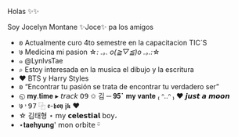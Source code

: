 
Holas ✨✨

Soy Jocelyn Montane ✨Joce✨ pa los amigos

- ʚ Actualmente curo 4to semestre en la capacitacion TIC´S 
- ७ Medicina mi pasion ☆*: .｡. o(≧▽≦)o .｡.:*☆
- ๑ @LynlvsTae
- ⌕ Estoy interesada en la musica el dibujo y la escritura
- ♥︎ BTS y Harry Styles 
- ʚ “Encontrar tu pasión se trata de encontrar tu verdadero ser”
- ◵ 𝐦𝐲.𝐭𝐢𝐦𝐞 ▸ 𝘵𝘳𝘢𝘤𝘬 𝟢𝟫 ✩ 김 ─ 𝟗𝟓⠁𝐦𝐲 𝐯𝐚𝐧𝐭𝐞 ₍ ᐢ..ᐢ ₎ ♥︎ 𝙟𝙪𝙨𝙩 𝙖 𝙢𝙤𝙤𝙣
- ७ ˒ 𝟫𝟩  ⿻  𝖊-𝖇𝖔𝖞 𝖏𝖐  ♥︎
- ☆ 김태형 ⋆ 𝗆𝗒 𝗰𝗲𝗹𝗲𝘀𝘁𝗶𝗮𝗹 𝖻𝗈𝗒،
-  ⋆𝐭𝐚𝐞𝐡𝐲𝐮𝐧𝐠' 𝗆𝗈𝗇 𝗈𝗋𝖻𝗂𝗍𝖾 ᵕ̈
<!---LynlvsTae/LynlvsTae is a ✨ special ✨ repository because its `README.md` (this file) appears on your GitHub profile.
| Hora/Dia    | Lunes         | Martes        | Miercoles   | Jueves        | Viernes     |
|-------------|---------------|---------------|-------------|---------------|-------------|
| 7:00-7:50   | Mantenimieto  | Física        | Deporte     | Artes         | Biología    |
| 7:55-8:45   | Mantenimiento | Biologia      | Matematicas | Literatura    | Física      |
| 8:50-9:40   | Literatura    | Mantenimiento | Física      | Mantenimiento | Matematicas |
| 9:45-10:35  | Biologia      | Historia      | Biologia    | Historia      | Literatura  |
| 10:35-11:05 | Receso        | Receso        | Receso      | Receso        | Receso      |
| 11:05-11:55 | Física        | Matemáticas   | ingles      | Ingles        | Historia    |
| 12:00-12:50 | Matemáticas   | Ingles IV     | Comunidades | Física        |      -      |
| 12:55-13:45 |       -       | Comunidades   | Comunidades | Matematicas   |      -      |

<a href="https://es.cooltext.com"><img src="https://images.cooltext.com/5584571.png" width="533" height="158" alt="LynlvsTae" /></a>
<br />Image by <a href="https://es.cooltext.com">Cool Text: Free Logos and Buttons</a> - <a href="https://es.cooltext.com/Edit-Logo?LogoID=4047229824">Create An Image Just Like This</a>
